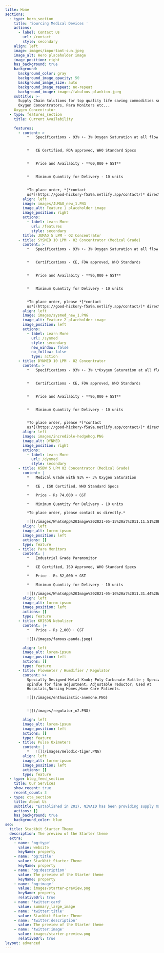 ```yaml
---
title: Home
sections:
  - type: hero_section
    title: 'Sourcing Medical Devices '
    actions:
      - label: Contact Us
        url: /contact
        style: secondary
    align: left
    image: images/important-sun.jpeg
    image_alt: Hero placeholder image
    image_position: right
    has_background: true
    background:
      background_color: gray
      background_image_opacity: 50
      background_image_size: auto
      background_image_repeat: no-repeat
      background_image: images/fabulous-plankton.jpeg
    subtitle: >-
      Supply Chain Solutions for top quality life saving commodities such as
      Oxygen Concentrators, Para Monitors etc...
    Oxygen Concentrator 
  - type: features_section
    title: Current Availability
     
    features:
      - content: >
          *   Specifications - 93% +- 3% Oxygen Saturation at all flow rates


          *   CE Certified, FDA approved, WHO Standard Specs


          *   Price and Availabity - **60,000 + GST**


          *   Minimum Quantity for Delivery - 10 units


          *To place order, *[*contact
          us*](https://good-hickory-f5a9a.netlify.app/contact/)* directly.*
        align: left
        image: images/JUMAO_new_1.PNG
        image_alt: Feature 1 placeholder image
        image_position: right
        actions:
          - label: Learn More
            url: /features
            style: secondary
        title: JUMAO 5 LPM - O2 Concentrator
      - title: SYSMED 10 LPM - O2 Concentrator (Medical Grade)
        content: >
          *   Specifications - 93% +- 3% Oxygen Saturation at all flow rates


          *   Certifications - CE, FDA approved, WHO Standards


          *   Price and Availabity - **96,000 + GST**


          *   Minimum Quantity for Delivery - 10 units


          *To place order, please *[*contact
          us*](https://good-hickory-f5a9a.netlify.app/contact/)* directly*
        align: left
        image: images/sysmed_new_1.PNG
        image_alt: Feature 2 placeholder image
        image_position: left
        actions:
          - label: Learn More
            url: /synmed
            style: secondary
            new_window: false
            no_follow: false
            type: action
      - title: DYNMED 10 LPM - O2 Concentrator
        content: >
          *   Specifications - 93% +- 3% \*Oxygen Saturation at all flow rates


          *   Certifications - CE, FDA approved, WHO Standards


          *   Price and Availabity - **96,000 + GST**


          *   Minimum Quantity for Delivery - 10 units


          *To place order, please *[*contact
          us*](https://good-hickory-f5a9a.netlify.app/contact/)* directly*
        align: left
        image: images/incredible-hedgehog.PNG
        image_alt: DYNMED
        image_position: right
        actions:
          - label: Learn More
            url: /dynmed
            style: secondary
      - title: K5BW 5 LPM O2 Concentrator (Medical Grade)
        content: |
          *   Medical Grade with 93% +- 3% Oxygen Saturation

          *   CE , ISO Certified, WHO Standard Specs

          *   Price - Rs 74,000 + GST

          *   Minimum Quantity for Delivery - 10 units

          *To place order, please contact us directly.*

          ![](/images/WhatsApp%20Image%202021-05-15%20at%2011.11.51%20PM.jpeg)
        align: left
        image_alt: lorem-ipsum
        image_position: left
        actions: []
        type: feature
      - title: Para Monitors
        content: |
          *   Industrial Grade Paramonitor

          *   CE Certified, ISO Approved, WHO Standard Specs

          *   Price - Rs 52,000 + GST

          *   Minimum Quantity for Delivery - 10 units

          ![](/images/WhatsApp%20Image%202021-05-16%20at%2011.31.44%20AM.jpeg)
        align: left
        image_alt: lorem-ipsum
        image_position: left
        actions: []
        type: feature
      - title: KRISON Nebulizer
        content: |+
          *   Price - Rs 2,000 + GST

          ![](/images/famous-panda.jpeg)

        align: left
        image_alt: lorem-ipsum
        image_position: left
        actions: []
        type: feature
      - title: Flowmeter / Humdifier / Regulator
        content: >+
          Specially Designed Metal Knob; Poly Carbonate Bottle ; Specialy Made
          spindle for fine adjustment; Adjustable reductor; Used At
          Hospitals,Nursing Homes,Home Care Patients.

          ![](/images/enthusiastic-anemone.PNG)


          ![](/images/regulator_o2.PNG)

        align: left
        image_alt: lorem-ipsum
        image_position: left
        actions: []
        type: feature
      - title: Pulse Oximeters
        content: |
          *   ![](/images/melodic-tiger.PNG)
        align: left
        image_alt: lorem-ipsum
        image_position: left
        actions: []
        type: feature
  - type: blog_feed_section
    title: Our Services
    show_recent: true
    recent_count: 3
  - type: cta_section
    title: About Us
    subtitle: "Established in 2017, NIVAID has been providing supply management solutions to global institutional, wholesale, retail, and ecommerce players. Our base of service providers for streamlined repair and maintainence enables us to provide holistic quality services to our end consumers.\_Supplemented by a localized supply chain, end-to-end logistics and technology infrastructure, NIVAID offers a complete suite of sourcing & distribution solutions."
    actions: []
    has_background: true
    background_color: blue
seo:
  title: Stackbit Starter Theme
  description: The preview of the Starter theme
  extra:
    - name: 'og:type'
      value: website
      keyName: property
    - name: 'og:title'
      value: Stackbit Starter Theme
      keyName: property
    - name: 'og:description'
      value: The preview of the Starter theme
      keyName: property
    - name: 'og:image'
      value: images/starter-preview.png
      keyName: property
      relativeUrl: true
    - name: 'twitter:card'
      value: summary_large_image
    - name: 'twitter:title'
      value: Stackbit Starter Theme
    - name: 'twitter:description'
      value: The preview of the Starter theme
    - name: 'twitter:image'
      value: images/starter-preview.png
      relativeUrl: true
layout: advanced
---
```

